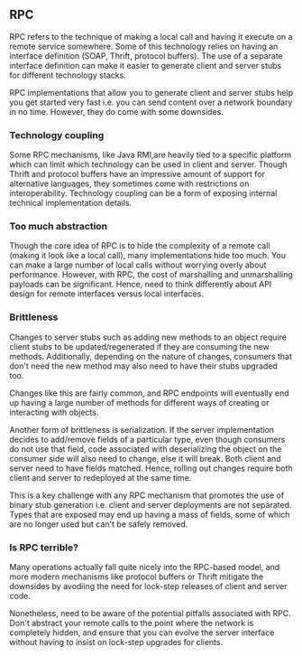 ## RPC

RPC refers to the technique of making a local call and having it execute on a remote service somewhere. Some of this technology relies on having an interface definition (SOAP, Thrift, protocol buffers). The use of a separate interface definition can make it easier to generate client and server stubs for different technology stacks.

RPC implementations that allow you to generate client and server stubs help you get started very fast i.e. you can send content over a network boundary in no time. However, they do come with some downsides.

### Technology coupling

Some RPC mechanisms, like Java RMI,are heavily tied to a specific platform which can limit which technology can be used in client and server. Though Thrift and protocol buffers have an impressive amount of support for alternative languages, they sometimes come with restrictions on interoperability. Technology coupling can be a form of exposing internal technical implementation details.

### Too much abstraction

Though the core idea of RPC is to hide the complexity of a remote call (making it look like a local call), many implementations hide too much. You can make a large number of local calls without worrying overly about performance. However, with RPC, the cost of marshalling and unmarshalling payloads can be significant. Hence, need to think differently about API design for remote interfaces versus local interfaces.

### Brittleness

Changes to server stubs such as adding new methods to an object require client stubs to be updated/regenerated if they are consuming the new methods. Additionally, depending on the nature of changes, consumers that don't need the new method may also need to have their stubs upgraded too.

Changes like this are fairly common, and RPC endpoints will eventually end up having a large number of methods for different ways of creating or interacting with objects.

Another form of brittleness is serialization. If the server implementation decides to add/remove fields of a particular type, even though consumers do not use that field, code associated with deserializing the object on the consumer side will also need to change, else it will break. Both client and server need to have fields matched. Hence, rolling out changes require both client and server to redeployed at the same time.

This is a key challenge with any RPC mechanism that promotes the use of binary stub generation i.e. client and server deployments are not separated. Types that are exposed may end up having a mass of fields, some of which are no longer used but can't be safely removed.

### Is RPC terrible?

Many operations actually fall quite nicely into the RPC-based model, and more modern mechanisms like protocol buffers or Thrift mitigate the downsides by avodiing the need for lock-step releases of client and server code.

Nonetheless, need to be aware of the potential pitfalls associated with RPC. Don't abstract your remote calls to the point where the network is completely hidden, and ensure that you can evolve the server interface without having to insist on lock-step upgrades for clients.
